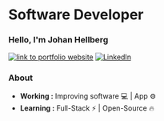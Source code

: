 
<h1> Software Developer </h1>

<h3> Hello, I'm Johan Hellberg </h3>

<p> 
  <a href="https://jhellberg.com"><img alt="link to portfolio website" src="https://img.shields.io/badge/portfolio-website-brightgreen"></a>
    <a href="https://www.linkedin.com/in/johan-hellberg-805078167/">
  <img alt="LinkedIn" src="https://img.shields.io/badge/-Johan_Hellberg-blue?style=round-square&logo=Linkedin&logoColor=white&link=https://www.linkedin.com/in/johan-hellberg-805078167/"></a>
</p>




### About
-  **Working :**  Improving software :computer: | App :gear: 
-  **Learning :** Full-Stack :zap: | Open-Source :fire:	


<!--


**JohanCodeForFun/johancodeforfun** is a ✨ _special_ ✨ repository because its `README.md` (this file) appears on your GitHub profile.

Here are some ideas to get you started:

- 🔭 I’m currently working on ...
- 🌱 I’m currently learning ...
- 👯 I’m looking to collaborate on ...
- 🤔 I’m looking for help with ...
- 💬 Ask me about ...
- 📫 How to reach me: ...
- 😄 Pronouns: ...
- ⚡ Fun fact: ...
-->
